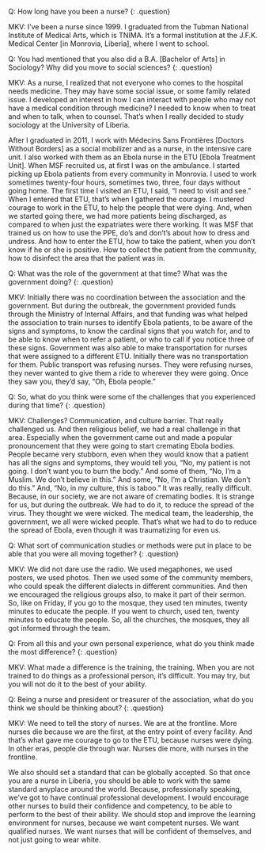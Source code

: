 Q: How long have you been a nurse?
{: .question}

MKV: I’ve been a nurse since 1999. I graduated from the Tubman National Institute of Medical Arts, which is TNIMA. It’s a formal institution at the J.F.K. Medical Center [in Monrovia, Liberia], where I went to school.

Q: You had mentioned that you also did a B.A. [Bachelor of Arts] in Sociology? Why did you move to social sciences?
{: .question}

MKV: As a nurse, I realized that not everyone who comes to the hospital needs medicine. They may have some social issue, or some family related issue. I developed an interest in how I can interact with people who may not have a medical condition through medicine?  I needed to know when to treat and when to talk, when to counsel. That’s when I really decided to study sociology at the University of Liberia.

After I graduated in 2011, I work with Médecins Sans Frontières [Doctors Without Borders] as a social mobilizer and as a nurse, in the intensive care unit. I also worked with them as an Ebola nurse in the ETU [Ebola Treatment Unit]. When MSF recruited us, at first I was on the ambulance. I started picking up Ebola patients from every community in Monrovia. I used to work sometimes twenty-four hours, sometimes two, three, four days without going home. The first time I visited an ETU, I said, “I need to visit and see.” When I entered that ETU, that’s when I gathered the courage. I mustered courage to work in the ETU, to help the people that were dying. And, when we started going there, we had more patients being discharged, as compared to when just the expatriates were there working. It was MSF that trained us on how to use the PPE, do’s and don’t’s about how to dress and undress. And how to enter the ETU, how to take the patient, when you don’t know if he or she is positive.  How to collect the patient from the community, how to disinfect the area that the patient was in.

Q: What was the role of the government at that time? What was the government doing?
{: .question}

MKV: Initially there was no coordination between the association and the government. But during the outbreak, the government provided funds through the Ministry of Internal Affairs, and that funding was what helped the association to train nurses to identify Ebola patients, to be aware of the signs and symptoms, to know the cardinal signs that you watch for, and to be able to know when to refer a patient, or who to call if you notice three of these signs. Government was also able to make transportation for nurses that were assigned to a different ETU. Initially there was no transportation for them. Public transport was refusing nurses. They were refusing nurses, they never wanted to give them a ride to wherever they were going. Once they saw you, they’d say, “Oh, Ebola people.”

Q: So, what do you think were some of the challenges that you experienced during that time?
{: .question}

MKV: Challenges? Communication, and culture barrier. That really challenged us. And then religious belief, we had a real challenge in that area. Especially when the government came out and made a popular pronouncement that they were going to start cremating Ebola bodies. People became very stubborn, even when they would know that a patient has all the signs and symptoms, they would tell you, “No, my patient is not going. I don’t want you to burn the body.” And some of them, “No, I’m a Muslim. We don’t believe in this.” And some, “No, I’m a Christian. We don’t do this.” And, “No, in my culture, this is taboo.” It was really, really difficult. Because, in our society, we are not aware of cremating bodies. It is strange for us, but during the outbreak. We had to do it, to reduce the spread of the virus. They thought we were wicked. The medical team, the leadership, the government, we all were wicked people. That’s what we had to do to reduce the spread of Ebola, even though it was traumatizing for even us.

Q: What sort of communication studies or methods were put in place to be able that you were all moving together?
{: .question}

MKV: We did not dare use the radio. We used megaphones, we used posters, we used photos. Then we used some of the community members, who could speak the different dialects in different communities. And then we encouraged the religious groups also, to make it part of their sermon. So, like on Friday, if you go to the mosque, they used ten minutes, twenty minutes to educate the people. If you went to church, used ten, twenty minutes to educate the people. So, all the churches, the mosques, they all got informed through the team.

Q: From all this and your own personal experience, what do you think made the most difference?
{: .question}

MKV: What made a difference is the training, the training. When you are not trained to do things as a professional person, it’s difficult. You may try, but you will not do it to the best of your ability.

Q: Being a nurse and president or treasurer of the association, what do you think we should be thinking about?
{: .question}

MKV: We need to tell the story of nurses. We are at the frontline. More nurses die because we are the first, at the entry point of every facility. And that’s what gave me courage to go to the ETU, because nurses were dying. In other eras, people die through war. Nurses die more, with nurses in the frontline.

We also should set a standard that can be globally accepted.  So that once you are a nurse in Liberia, you should be able to work with the same standard anyplace around the world. Because, professionally speaking, we’ve got to have continual professional development. I would encourage other nurses to build their confidence and competency, to be able to perform to the best of their ability. We should stop and improve the learning environment for nurses, because we want competent nurses. We want qualified nurses. We want nurses that will be confident of themselves, and not just going to wear white.
